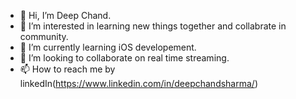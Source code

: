 - 👋 Hi, I’m Deep Chand.
- 👀 I’m interested in learning new things together and collabrate in community.
- 🌱 I’m currently learning iOS developement.
- 💞️ I’m looking to collaborate on real time streaming.
- 📫 How to reach me by linkedIn(https://www.linkedin.com/in/deepchandsharma/)

<!---
ErDeepChand/ErDeepChand is a ✨ special ✨ repository because its `README.md` (this file) appears on your GitHub profile.
You can click the Preview link to take a look at your changes.
--->
